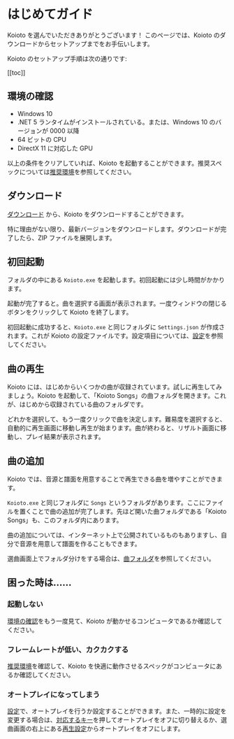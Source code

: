 # はじめてガイド

Koioto を選んでいただきありがとうございます！ このページでは、Koioto のダウンロードからセットアップまでをお手伝いします。

Koioto のセットアップ手順は次の通りです:

[[toc]]

## 環境の確認

- Windows 10
- .NET 5 ランタイムがインストールされている。または、Windows 10 のバージョンが 0000 以降
- 64 ビットの CPU
- DirectX 11 に対応した GPU

以上の条件をクリアしていれば、Koioto を起動することができます。推奨スペックについては[推奨環境](/env/)を参照してください。

## ダウンロード

[ダウンロード](/download/) から、Koioto をダウンロードすることができます。

特に理由がない限り、最新バージョンをダウンロードします。ダウンロードが完了したら、ZIP ファイルを展開します。

## 初回起動

フォルダの中にある `Koioto.exe` を起動します。初回起動には少し時間がかかります。

起動が完了すると。曲を選択する画面が表示されます。一度ウィンドウの閉じるボタンをクリックして Koioto を終了します。

初回起動に成功すると、`Koioto.exe` と同じフォルダに `Settings.json` が作成されます。これが Koioto の設定ファイルです。設定項目については、[設定](/settings/)を参照してください。

## 曲の再生

Koioto には、はじめからいくつかの曲が収録されています。試しに再生してみましょう。Koioto を起動して、「Koioto Songs」の曲フォルダを開きます。これが、はじめから収録されている曲のフォルダです。

どれかを選択して、もう一度クリックで曲を決定します。難易度を選択すると、自動的に再生画面に移動し再生が始まります。曲が終わると、リザルト画面に移動し、プレイ結果が表示されます。

## 曲の追加

Koioto では、音源と譜面を用意することで再生できる曲を増やすことができます。

`Koioto.exe` と同じフォルダに `Songs` というフォルダがあります。ここにファイルを置くことで曲の追加が完了します。先ほど開いた曲フォルダである「Koioto Songs」も、このフォルダ内にあります。

曲の追加については、インターネット上で公開されているものもありますし、自分で音源を用意して譜面を作ることもできます。

選曲画面上でフォルダ分けをする場合は、[曲フォルダ](/folder/)を参照してください。

## 困った時は……

### 起動しない

[環境の確認](#環境の確認)をもう一度見て、Koioto が動かせるコンピュータであるか確認してください。

### フレームレートが低い、カクカクする

[推奨環境](/env/)を確認して、Koioto を快適に動作させるスペックがコンピュータにあるか確認してください。

### オートプレイになってしまう

[設定](/settings/)で、オートプレイを行うか設定することができます。また、一時的に設定を変更する場合は、[対応するキー](/how2play/)を押してオートプレイをオフに切り替えるか、選曲画面の右上にある[再生設定](/playingoptions/)からオートプレイをオフにします。